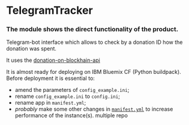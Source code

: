 # TelegramTracker
###  The module shows the direct functionality of the product.
Telegram-bot interface which allows to check by a donation ID how the donation was spent.

It uses the [donation-on-blockhain-api](https://github.com/AplusD/dontation-on-blockchain-api)

It is almost ready for deploying on IBM Bluemix CF (Python buildpack). Before deployment it is essential to:
- amend the parameters of `config_example.ini`;
- rename `config_example.ini` to `config.ini`;
- rename app in `manifest.yml`;
- *probably* make some other changes in [`manifest.yml`](https://www.ibm.com/support/knowledgecenter/en/SSMKFH/com.ibm.apmaas.doc/install/bluemix_sample_yml.htm) to increase performance of the instance(s).
multiple repo
